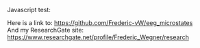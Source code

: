 Javascript test:

<script>
  console.log("js-test");
  alert("js interaction works...");
</script>

Here is a link to: <https://github.com/Frederic-vW/eeg_microstates>  
And my ResearchGate site: <https://www.researchgate.net/profile/Frederic_Wegner/research>

